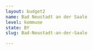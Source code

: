 ```yaml
---
layout: budget2
name: Bad Neustadt an der Saale
level: kommune
state: BY
slug: Bad-Neustadt-an-der-Saale

---
```



